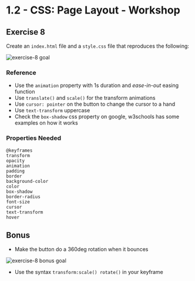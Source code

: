 # 1.2 - CSS: Page Layout - Workshop

## Exercise 8

Create an `index.html` file and a `style.css` file that reproduces the following:

![exercise-8 goal](../../assets/ex-8-goal.png)

### Reference

- Use the `animation` property with 1s duration and _ease-in-out_ easing function
- Use `translate()` and `scale()` for the transform animations
- Use `cursor: pointer` on the button to change the cursor to a hand
- Use `text-transform` uppercase
- Check the `box-shadow` css property on google, w3schools has some examples on how it works

### Properties Needed

```
@keyframes
transform
opacity
animation
padding
border
background-color
color
box-shadow
border-radius
font-size
cursor
text-transform
hover
```

## Bonus

- Make the button do a 360deg rotation when it bounces

![exercise-8 bonus goal](../../assets/ex-8-goal-bonus.png)

- Use the syntax `transform:scale() rotate()` in your keyframe

